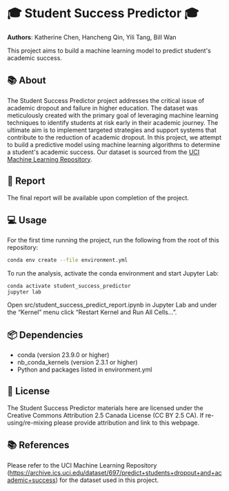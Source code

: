 # 🎓 Student Success Predictor 🎓

**Authors**: Katherine Chen, Hancheng Qin, Yili Tang, Bill Wan 

This project aims to build a machine learning model to predict student's academic success. 

## 📚 About
The Student Success Predictor project addresses the critical issue of academic dropout and failure in higher education. The dataset was meticulously created with the primary goal of leveraging machine learning techniques to identify students at risk early in their academic journey. The ultimate aim is to implement targeted strategies and support systems that contribute to the reduction of academic dropout. In this project, we attempt to build a predictive model using machine learning algorithms to determine a student's academic success. Our dataset is sourced from the [UCI Machine Learning Repository](https://archive.ics.uci.edu/dataset/697/predict+students+dropout+and+academic+success).

## 📄 Report
The final report will be available upon completion of the project.

## 💻 Usage
For the first time running the project, run the following from the root of this repository:

```bash
conda env create --file environment.yml
```

To run the analysis, activate the conda environment and start Jupyter Lab:

```
conda activate student_success_predictor
jupyter lab 
```

Open src/student_success_predict_report.ipynb in Jupyter Lab and under the “Kernel” menu click “Restart Kernel and Run All Cells…”.

## 📦 Dependencies
- conda (version 23.9.0 or higher)
- nb_conda_kernels (version 2.3.1 or higher)
- Python and packages listed in environment.yml

## 📜 License
The Student Success Predictor materials here are licensed under the Creative Commons Attribution 2.5 Canada License (CC BY 2.5 CA). If re-using/re-mixing please provide attribution and link to this webpage.

## 📚 References
Please refer to the UCI Machine Learning Repository (https://archive.ics.uci.edu/dataset/697/predict+students+dropout+and+academic+success) for the dataset used in this project.